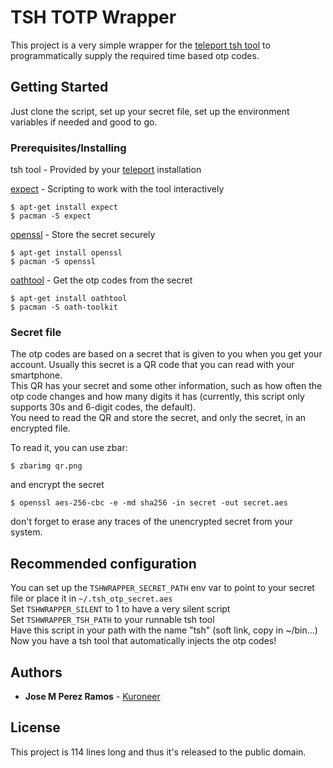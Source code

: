 # TSH TOTP Wrapper

This project is a very simple wrapper for the [teleport tsh tool](https://github.com/gravitational/teleport) to programmatically supply the required time based otp codes.

## Getting Started

Just clone the script, set up your secret file, set up the environment variables if needed and good to go.

### Prerequisites/Installing

tsh tool - Provided by your [teleport](https://github.com/gravitational/teleport) installation

[expect](http://expect.sourceforge.net/) - Scripting to work with the tool interactively

```
$ apt-get install expect
$ pacman -S expect
```

[openssl](https://www.openssl.org/) - Store the secret securely

```
$ apt-get install openssl
$ pacman -S openssl
```

[oathtool](http://www.nongnu.org/oath-toolkit/) - Get the otp codes from the secret
```
$ apt-get install oathtool
$ pacman -S oath-toolkit
```

### Secret file

The otp codes are based on a secret that is given to you when you get your account. Usually this secret is a QR code that you can read with your smartphone.  
This QR has your secret and some other information, such as how often the otp code changes and how many digits it has (currently, this script only supports 30s and 6-digit codes, the default).  
You need to read the QR and store the secret, and only the secret, in an encrypted file.


To read it, you can use zbar:
```
$ zbarimg qr.png
```
and encrypt the secret
```
$ openssl aes-256-cbc -e -md sha256 -in secret -out secret.aes
```
don't forget to erase any traces of the unencrypted secret from your system.


## Recommended configuration

You can set up the `TSHWRAPPER_SECRET_PATH` env var to point to your secret file or place it in `~/.tsh_otp_secret.aes`  
Set `TSHWRAPPER_SILENT` to 1 to have a very silent script  
Set `TSHWRAPPER_TSH_PATH` to your runnable tsh tool  
Have this script in your path with the name "tsh" (soft link, copy in ~/bin...)  
Now you have a tsh tool that automatically injects the otp codes!  

## Authors

* **Jose M Perez Ramos** - [Kuroneer](https://github.com/Kuroneer)

## License

This project is 114 lines long and thus it's released to the public domain.

